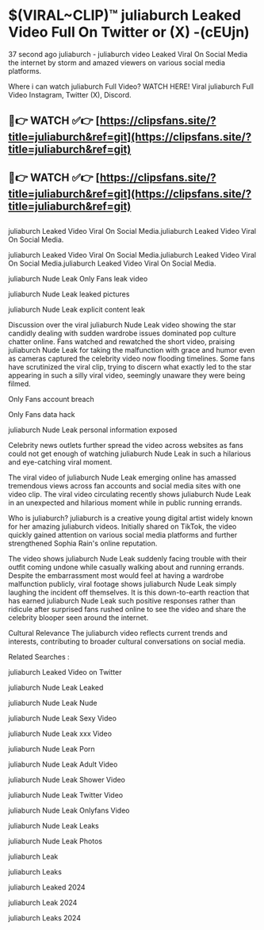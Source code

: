 # $(VIRAL~CLIP)™ juliaburch Leaked Video Full On Twitter or (X) -(cEUjn)
37 second ago juliaburch - juliaburch video Leaked Viral On Social Media the internet by storm and amazed viewers on various social media platforms.

Where i can watch juliaburch Full Video? WATCH HERE! Viral juliaburch Full Video Instagram, Twitter (X), Discord.

## 🔴👉 WATCH ✅👉 [https://clipsfans.site/?title=juliaburch&ref=git](https://clipsfans.site/?title=juliaburch&ref=git)
## 🔴👉 WATCH ✅👉 [https://clipsfans.site/?title=juliaburch&ref=git](https://clipsfans.site/?title=juliaburch&ref=git)
##
juliaburch Leaked Video Viral On Social Media.juliaburch Leaked Video Viral On Social Media.

juliaburch Leaked Video Viral On Social Media.juliaburch Leaked Video Viral On Social Media.juliaburch Leaked Video Viral On Social Media.

juliaburch Nude Leak Only Fans leak video

juliaburch Nude Leak leaked pictures

juliaburch Nude Leak explicit content leak

Discussion over the viral juliaburch Nude Leak video showing the star candidly dealing with sudden wardrobe issues dominated pop culture chatter online. Fans watched and rewatched the short video, praising juliaburch Nude Leak for taking the malfunction with grace and humor even as cameras captured the celebrity video now flooding timelines. Some fans have scrutinized the viral clip, trying to discern what exactly led to the star appearing in such a silly viral video, seemingly unaware they were being filmed.


Only Fans account breach

Only Fans data hack

juliaburch Nude Leak personal information exposed

Celebrity news outlets further spread the video across websites as fans could not get enough of watching juliaburch Nude Leak in such a hilarious and eye-catching viral moment.


The viral video of juliaburch Nude Leak emerging online has amassed tremendous views across fan accounts and social media sites with one video clip. The viral video circulating recently shows juliaburch Nude Leak in an unexpected and hilarious moment while in public running errands.


Who is juliaburch? juliaburch is a creative young digital artist widely known for her amazing juliaburch videos. Initially shared on TikTok, the video quickly gained attention on various social media platforms and further strengthened Sophia Rain's online reputation.

The video shows juliaburch Nude Leak suddenly facing trouble with their outfit coming undone while casually walking about and running errands. Despite the embarrassment most would feel at having a wardrobe malfunction publicly, viral footage shows juliaburch Nude Leak simply laughing the incident off themselves. It is this down-to-earth reaction that has earned juliaburch Nude Leak such positive responses rather than ridicule after surprised fans rushed online to see the video and share the celebrity blooper seen around the internet.

Cultural Relevance The juliaburch video reflects current trends and interests, contributing to broader cultural conversations on social media.

Related Searches :

juliaburch Leaked Video on Twitter

juliaburch Nude Leak Leaked

juliaburch Nude Leak Nude

juliaburch Nude Leak Sexy Video

juliaburch Nude Leak xxx Video

juliaburch Nude Leak Porn

juliaburch Nude Leak Adult Video

juliaburch Nude Leak Shower Video

juliaburch Nude Leak Twitter Video

juliaburch Nude Leak Onlyfans Video

juliaburch Nude Leak Leaks

juliaburch Nude Leak Photos

juliaburch Leak

juliaburch Leaks

juliaburch Leaked 2024

juliaburch Leak 2024

juliaburch Leaks 2024
